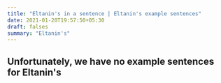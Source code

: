 ```yaml
---
title: "Eltanin's in a sentence | Eltanin's example sentences"
date: 2021-01-20T19:57:50+05:30
draft: falses
summary: "Eltanin's"
---
```

## Unfortunately, we have no example sentences for Eltanin's                 
